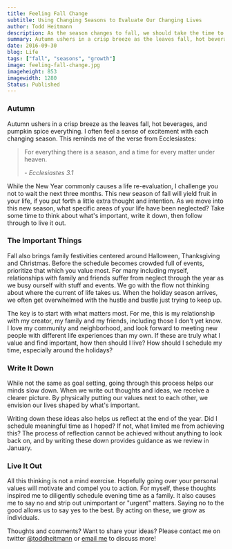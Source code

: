 ```yaml
---
title: Feeling Fall Change
subtitle: Using Changing Seasons to Evaluate Our Changing Lives
author: Todd Heitmann
description: As the season changes to fall, we should take the time to pause and reflect. In doing so, we find great benefit to how we live and grow as an individual.
summary: Autumn ushers in a crisp breeze as the leaves fall, hot beverages, and pumpkin spice. I often feel a sense of excitement with each changing season. This reminds me of the verse "For everything there is a season, and a time for every matter under heaven". While the New Year commonly causes a life re-evaluation, I challenge you not to wait the next three months. This new season of fall will yield fruit in your life, if you put forth a little extra thought and intention.
date: 2016-09-30
blog: Life
tags: ["fall", "seasons", "growth"]
image: feeling-fall-change.jpg
imageheight: 853
imagewidth: 1280
Status: Published
---
```


### Autumn

Autumn ushers in a crisp breeze as the leaves fall, hot beverages, and pumpkin spice everything. I often feel a sense of excitement with each changing season. This reminds me of the verse from Ecclesiastes:

> For everything there is a season, and a time for every matter under heaven.
>
> *\- Ecclesiastes 3.1*

While the New Year commonly causes a life re-evaluation, I challenge you not to wait the next three months. This new season of fall will yield fruit in your life, if you put forth a little extra thought and intention. As we move into this new season, what specific areas of your life have been neglected? Take some time to think about what's important, write it down, then follow through to live it out.

### The Important Things

Fall also brings family festivities centered around Halloween, Thanksgiving and Christmas. Before the schedule becomes crowded full of events, prioritize that which you value most. For many including myself, relationships with family and friends suffer from neglect through the year as we busy ourself with stuff and events. We go with the flow not thinking about where the current of life takes us. When the holiday season arrives, we often get overwhelmed with the hustle and bustle just trying to keep up.

The key is to start with what matters most. For me, this is my relationship with my creator, my family and my friends, including those I don't yet know. I love my community and neighborhood, and look forward to meeting new people with different life experiences than my own. If these are truly what I value and find important, how then should I live? How should I schedule my time, especially around the holidays?

### Write It Down

While not the same as goal setting, going through this process helps our minds slow down. When we write out thoughts and ideas, we receive a clearer picture. By physically putting our values next to each other, we envision our lives shaped by what's important.

Writing down these ideas also helps us reflect at the end of the year. Did I schedule meaningful time as I hoped? If not, what limited me from achieving this? The process of reflection cannot be achieved without anything to look back on, and by writing these down provides guidance as we review in January.

### Live It Out

All this thinking is not a mind exercise. Hopefully going over your personal values will motivate and compel you to action. For myself, these thoughts inspired me to diligently schedule evening time as a family. It also causes me to say no and strip out unimportant or "urgent" matters. Saying no to the good allows us to say yes to the best. By acting on these, we grow as individuals.

Thoughts and comments? Want to share your ideas? Please contact me on twitter [@toddheitmann](https://twitter.com/toddheitmann) or [email me](mailto:me@toddheitmann.com) to discuss more!
